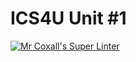 # ICS4U Unit #1

[![Mr Coxall's Super Linter](https://github.com/ICS4U-Templates/ICS4U-Unit1-Jaejun-Lee/workflows/Mr%20Coxall's%20Super%20Linter/badge.svg)](https://github.com/ICS4U-Templates/ICS4U-Unit1-Jaejun-Lee/actions/)
